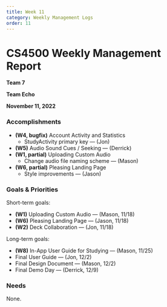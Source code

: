 ```yaml
---
title: Week 11
category: Weekly Management Logs
order: 11
---
```


# CS4500 Weekly Management Report

**Team 7**

**Team Echo**

**November 11, 2022**

### Accomplishments

- **(W4, bugfix)** Account Activity and Statistics
  - StudyActivity primary key — (Jon)  
- **(W5)** Audio Sound Cues / Seeking — (Derrick)
- **(W1, partial)** Uploading Custom Audio 
  - Change audio file naming scheme — (Mason)
- **(W6, partial)** Pleasing Landing Page
  - Style improvements — (Jason)

### Goals & Priorities

Short-term goals:
- **(W1)** Uploading Custom Audio — (Mason, 11/18)
- **(W6)** Pleasing Landing Page — (Jason, 11/18)
- **(W2)** Deck Collaboration — (Jon, 11/18)

Long-term goals:
- **(W8)** In-App User Guide for Studying — (Mason, 11/25)
- Final User Guide — (Jon, 12/2)
- Final Design Document — (Mason, 12/2)
- Final Demo Day — (Derrick, 12/9)

### Needs

None.